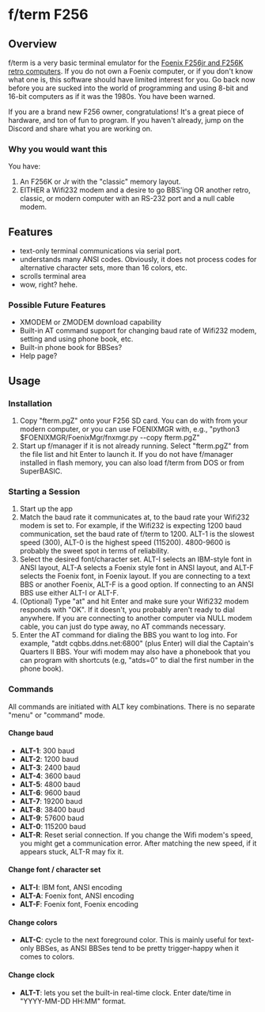 # f/term F256

## Overview

f/term is a very basic terminal emulator for the [Foenix F256jr and F256K retro computers](http://wiki.f256foenix.com/index.php?title=Main_Page). If you do not own a Foenix computer, or if you don't know what one is, this software should have limited interest for you. Go back now before you are sucked into the world of programming and using 8-bit and 16-bit computers as if it was the 1980s. You have been warned. 

If you are a brand new F256 owner, congratulations! It's a great piece of hardware, and ton of fun to program. If you haven't already, jump on the Discord and share what you are working on.

### Why you would want this

You have:
1. An F256K or Jr with the "classic" memory layout.
2. EITHER a Wifi232 modem and a desire to go BBS'ing OR another retro, classic, or modern computer with an RS-232 port and a null cable modem. 

## Features

- text-only terminal communications via serial port. 
- understands many ANSI codes. Obviously, it does not process codes for alternative character sets, more than 16 colors, etc. 
- scrolls terminal area
- wow, right? hehe.

### Possible Future Features

- XMODEM or ZMODEM download capability
- Built-in AT command support for changing baud rate of Wifi232 modem, setting and using phone book, etc. 
- Built-in phone book for BBSes?
- Help page? 

## Usage

### Installation

1. Copy "fterm.pgZ" onto your F256 SD card. You can do with from your modern computer, or you can use FOENIXMGR with, e.g., "python3 $FOENIXMGR/FoenixMgr/fnxmgr.py --copy fterm.pgZ"
2. Start up f/manager if it is not already running. Select "fterm.pgZ" from the file list and hit Enter to launch it. If you do not have f/manager installed in flash memory, you can also load f/term from DOS or from SuperBASIC. 

### Starting a Session

1. Start up the app
2. Match the baud rate it communicates at, to the baud rate your Wifi232 modem is set to. For example, if the Wifi232 is expecting 1200 baud communication, set the baud rate of f/term to 1200. ALT-1 is the slowest speed (300), ALT-0 is the highest speed (115200). 4800-9600 is probably the sweet spot in terms of reliability. 
3. Select the desired font/character set. ALT-I selects an IBM-style font in ANSI layout, ALT-A selects a Foenix style font in ANSI layout, and ALT-F selects the Foenix font, in Foenix layout. If you are connecting to a text BBS or another Foenix, ALT-F is a good option. If connecting to an ANSI BBS use either ALT-I or ALT-F. 
4. (Optional) Type "at" and hit Enter and make sure your Wifi232 modem responds with "OK". If it doesn't, you probably aren't ready to dial anywhere. If you are connecting to another computer via NULL modem cable, you can just do type away, no AT commands necessary. 
5. Enter the AT command for dialing the BBS you want to log into. For example, "atdt  cqbbs.ddns.net:6800" (plus Enter) will dial the Captain's Quarters II BBS. Your wifi modem may also have a phonebook that you can program with shortcuts (e.g, "atds=0" to dial the first number in the phone book).


### Commands

All commands are initiated with ALT key combinations. There is no separate "menu" or "command" mode. 

#### Change baud
- **ALT-1**: 300 baud
- **ALT-2**: 1200 baud
- **ALT-3**: 2400 baud
- **ALT-4**: 3600 baud
- **ALT-5**: 4800 baud
- **ALT-6**: 9600 baud
- **ALT-7**: 19200 baud
- **ALT-8**: 38400 baud
- **ALT-9**: 57600 baud
- **ALT-0**: 115200 baud
- **ALT-R**: Reset serial connection. If you change the Wifi modem's speed, you might get a communication error. After matching the new speed, if it appears stuck, ALT-R may fix it. 

#### Change font / character set

- **ALT-I**: IBM font, ANSI encoding
- **ALT-A**: Foenix font, ANSI encoding
- **ALT-F**: Foenix font, Foenix encoding

#### Change colors

- **ALT-C**: cycle to the next foreground color. This is mainly useful for text-only BBSes, as ANSI BBSes tend to be pretty trigger-happy when it comes to colors. 

#### Change clock

- **ALT-T**: lets you set the built-in real-time clock. Enter date/time in "YYYY-MM-DD HH:MM" format. 



